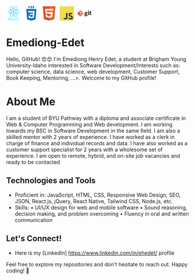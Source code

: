<div>
    <img src="https://github.com/devicons/devicon/blob/master/icons/react/react-original-wordmark.svg" title="React" alt="React" width="40" height="40"/>&nbsp;
    <img src="https://github.com/devicons/devicon/blob/master/icons/css3/css3-plain-wordmark.svg"  title="CSS3" alt="CSS" width="40" height="40"/>&nbsp;
    <img src="https://github.com/devicons/devicon/blob/master/icons/html5/html5-original.svg" title="HTML5" alt="HTML" width="40" height="40"/>&nbsp;
    <img src="https://github.com/devicons/devicon/blob/master/icons/javascript/javascript-original.svg" title="JavaScript" alt="JavaScript" width="40" height="40"/>&nbsp;
    <img src="https://github.com/devicons/devicon/blob/master/icons/git/git-original-wordmark.svg" title="Git" **alt="Git" width="40" height="40"/>
</div>

# Emediong-Edet

Hello, GitHub! 😍😍
I'm Emediong Henry Edet, a student at Brigham Young University-Idaho interested in Software Development/Interests such as: computer science, data science, web development, Customer Support, Book Keeping, Mentoring, ...>. Welcome to my GitHub profile!

# About Me

I am a student of BYU Pathway with a diploma and associate certificate in Web & Computer Programming and Web development. I am working towards my BSC in Software Development in the same field. I am also a skilled mentor with 2 years of experience. I have worked as a clerk in charge of finance and individual records and data. I have also worked as a customer support specialist for 2 years with a wholesome set of experience. I am open to remote, hybrid, and on-site job vacancies and ready to be contacted

## Technologies and Tools

- Proficient in:   JavaScript, HTML, CSS, Responsive Web Design, SEO, JSON, React.js, jQuery, React Native, Tailwind CSS, Node.js, etc.
- Skills:   •	UI/UX design for web and mobile software • Sound reasoning, decision making, and problem overcoming • Fluency in oral and written communication


## Let's Connect!

- Here is my [LinkedIn] https://www.linkedin.com/in/ehedet/ profile

Feel free to explore my repositories and don't hesitate to reach out. Happy coding! 🚀
